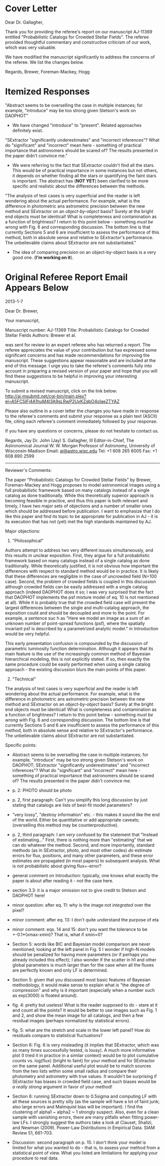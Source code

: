 Cover Letter
============

Dear Dr. Gallagher,

Thank you for providing the referee's report on our manuscript AJ-11369
entitled "Probabilistic Catalogs for Crowded Stellar Fields". The
referee provided thoughtful commentary and constructive criticism of our
work, which was very valuable.

We have modified the manuscript significantly to address the concerns
of the referee. We list the changes below.




Regards,
Brewer, Foreman-Mackey, Hogg


Itemized Responses
==================

"Abstract seems to be overselling the case in multiple instances; for example, "introduce" may be too strong given Stetson's work on DAOPHOT"

- We have changed "introduce" to "present". Related approaches definitely exist.

"SExtractor "significantly underestimates" and "incorrect inferences"? What do "significant" and "incorrect" mean here - something of practical importance that astronomers should be scared of? The results presented in the paper didn't convince me."

- We were referring to the fact that SExtractor couldn't find all the stars.
This would be of practical importance in some instances but not others, it depends on whether finding all the stars or quantifying the faint stars is important.
The abstract has (**NOT YET**) been clarified to be more specific and realistic about the differences between the methods.


"The analysis of test cases is very superficial and the reader is left wondering about the actual performance. For example, what is the difference in photometric ans astrometric precision between the new method and SExtractor on an *object-by-object* basis? Surely at the bright end objects must be identical! What is completeness and contamination as a function of brightness? I return to this point below - something *must be wrong* with Fig. 6 and corresponding discussion. The bottom line is that currently Sections 5 and 6 are insufficient to assess the performance of this method, both in absolute sense and relative to SExtractor's performance. The unbelievable claims about SExtractor are not substantiated."

- The idea of comparing precision on an object-by-object basis is a very good one. (**I'm working on it**).




Original Referee Report Email Appears Below
===========================================

2013-1-7

Dear Dr. Brewer,

Your manuscript,

Manuscript number: AJ-11369
Title: Probabilistic Catalogs for Crowded Stellar Fields
Authors: Brewer et al.

was sent for review to an expert referee who has returned a report. The referee appreciates the value of your contribution but has expressed some significant concerns and has made recommendations for improving the manuscript. These suggestions appear reasonable and are included at the end of this message. I urge you to take the referee's comments fully into account in preparing a revised version of your paper and hope that you will find these suggestions to be helpful in improving your interesting manuscript.

To submit a revised manuscript, click on the link below:
<http://aj.msubmit.net/cgi-bin/main.plex?el=A5FC5IFj4A1huM4I3A9sLRwP2UxKZqbO4olaeZTYAZ>

Please also outline in a cover letter the changes you have made in response to the referee's comments and submit your response as a plain text (ASCII) file, citing each referee's comment immediately followed by your response.

If you have any questions or concerns, please do not hesitate to contact us.

Regards,
Jay
Dr. John (Jay) S. Gallagher, III
Editor-in-Chief, The Astronomical Journal
W. W. Morgan Professor of Astronomy, University of Wisconsin-Madison
Email: aj@astro.wisc.edu
Tel: +1 608 265 6005
Fax: +1 608 890 2599
__________

Reviewer's Comments:

The paper "Probabilistic Catalogs for Crowded Stellar Fields" by Brewer, Foreman-Mackey and Hogg proposes to model astronomical images using a full probabilistic framework based on many catalogs instead of a single catalog as done traditionally. While this theoretically superior approach is becoming feasible in practice, and thus this paper is both relevant and timely, I have two major sets of objections and a number of smaller ones which should be addressed before publication. I want to emphasize that I do like this paper and find its topic to be appropriate for publication in AJ - it is its execution that has not (yet) met the high standards maintained by AJ.

Major objections:

1) "Philosophical"

Authors attempt to address two very different issues simultaneously, and this results in unclear exposition. First, they argue for a full probabilistic framework based on many catalogs instead of a single catalog as done traditionally. While theoretically justified, it is not obvious how important the differences with respect to standard method would be in practice. It is likely that these differences are negligible in the case of uncrowded field (N=100 case). Second, the problem of crowded fields is coupled in this discussion although crowded fields can be easily addressed with a single catalog approach (indeed DAOPHOT does it so; I was very surprised that the fact that DAOPHOT implements the psf mixture model of eq. 10 is not mentioned at all). While it is probably true that the crowded field case will present the largest differences between the single and multi-catalog approach, the exposition could and should be decoupled and more to the point. For example, a sentence suc
h as
"Here we model an image as a sum of an unknown number of point-spread functions (psf), where the spatially invariant psf is described by a parametrized analytic model." in Introduction would be very helpful.

This early presentation confusion is compounded by the discussion of parametric luminosity function determination. Although it appears that its main feature is the use of the increasingly common method of Bayesian hierarchical modeling, this is not explicitly stated. If so, then exactly the same procedure could be easily performed when using a single catalog approach - the existing discussion blurs the main points of this paper.

 2) "Technical"

The analysis of test cases is very superficial and the reader is left wondering about the actual performance. For example, what is the difference in photometric ans astrometric precision between the new method and SExtractor on an *object-by-object* basis? Surely at the bright end objects must be identical! What is completeness and contamination as a function of brightness? I return to this point below - something *must be wrong* with Fig. 6 and corresponding discussion. The bottom line is that currently Sections 5 and 6 are insufficient to assess the performance of this method, both in absolute sense and relative to SExtractor's performance. The unbelievable claims about SExtractor are not substantiated.

 Specific points:

- Abstract seems to be overselling the case in multiple instances; for example, "introduce" may be too strong given Stetson's work on DAOPHOT; SExtractor "significantly underestimates" and "incorrect inferences"? What do "significant" and "incorrect" mean here - something of practical importance that astronomers should be scared of? The results presented in the paper didn't convince me.

- p. 2: PHOTO should be photo

- p. 2, first paragraph: Can't you simplify this long discussion by just stating that catalogs are lists of best-fit model parameters?

- "very lossy", "destroy information" etc. - this makes it sound like the end of the world. Either be quantitative or add appropriate caveats; (overselling this method may be counterproductive).

- p. 2, third paragraph: I am *very* confused by the statement that "Instead of estimating..." First, there is nothing more than "estimating" that we can do whatever the method. Second, and more importantly, standard methods (as in SExtractor, photo, and most other codes) *do* estimate errors for flux, positions, and many other parameters, and these error estimates *are* propagated (in most papers) to subsequent analysis. What is *not* probabilistic about giving flux+-error?

- general comment on Introduction: typically, one knows what exactly the paper is about after reading it - not the case here.

- section 3.3: it is a major omission not to give credit to Stetson and DAOPHOT here!

- minor question: after eq. 11: why is the image not *integrated* over the pixel?

- minor comment: after eq. 13: I don't quite understand the purpose of eta

- minor comment: eqs. 14 and 15: don't you want the tolerance to be +-0.1*(xmax-xmin)? That is, what if xmin=0?

- Section 5: words like BIC and Bayesian model comparison are never mentioned; looking at the left panel in Fig. 5 I wonder if high-N models should be penalized for having more parameters (or if perhaps you already included this effect); I also wonder if the scatter in h1 and other global parameters is much larger than for the case when all the fluxes are perfectly known and only LF is determined.

- Section 5: given that you discussed most basic features of Bayesian methodology, it would make sense to explain what is "the degree of compression" and why is it important (especially when a number such as exp(3000) is floated around).

- fig. 4: pretty but useless! What is the reader supposed to do - stare at it and count all the points? It would be better to use images such as Fig. 1 and 2, and show the mean image for all catalogs, and then a few residual images (perhaps normalized by statistical errors).

- fig. 5: what are the stretch and scale in the lower left panel? How do residuals compare to statistical fluctuations?

- Section 6: Fig. 6 is very misleading (it implies that SExtractor, which was so many times successfully tested, is lousy). A much more informative plot (I tried it in practice in a similar context) would be to plot cumulative counts vs. log(flux) (bright to faint) for your method and for SExtractor on the same panel. Additional useful plot would be to match sources from the two lists within some small radius and compare their photometry and astrometry with true values. It wouldn't be surprising if SExtractor has biases in crowded field case, and such biases would be *a really strong* argument in favor of your method!

- Section 6: running SExtractor down to 0.5sigma and computing LF with all these sources is pretty silly (as the sample will have a lot of faint junk; also large errors and Malmquist bias will be important). I find the clustering of alpha1 ~ alpha2 ~ 1 strongly suspect. Also, even for a clean sample with vanishing errors, there are many pitfalls when fitting power-law LFs. I strongly suggest the authors take a look at Clauset, Shalizi, and Newman (2009). Power-Law Distributions in Empirical Data. SIAM Review 51, 661-703.

- Discussion: second paragraph on p. 15: I don't think your model is limited for what you wanted to do - that is, to assess your method from a statistical point of view. What you listed are limitations for applying your procedure to real data.
